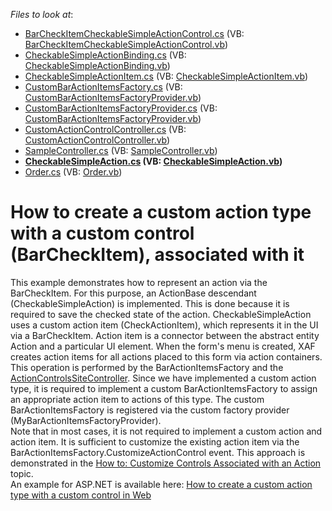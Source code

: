 <!-- default file list -->
*Files to look at*:

* [BarCheckItemCheckableSimpleActionControl.cs](./CS/CustomActionControl.Module.Win/ActionControls/BarCheckItemCheckableSimpleActionControl.cs) (VB: [BarCheckItemCheckableSimpleActionControl.vb](./VB/CustomActionControl.Module.Win/ActionControls/BarCheckItemCheckableSimpleActionControl.vb))
* [CheckableSimpleActionBinding.cs](./CS/CustomActionControl.Module.Win/ActionControls/CheckableSimpleActionBinding.cs) (VB: [CheckableSimpleActionBinding.vb](./VB/CustomActionControl.Module.Win/ActionControls/CheckableSimpleActionBinding.vb))
* [CheckableSimpleActionItem.cs](./CS/CustomActionControl.Module.Win/ActionItems/CheckableSimpleActionItem.cs) (VB: [CheckableSimpleActionItem.vb](./VB/CustomActionControl.Module.Win/ActionItems/CheckableSimpleActionItem.vb))
* [CustomBarActionItemsFactory.cs](./CS/CustomActionControl.Module.Win/ActionItems/CustomBarActionItemsFactory.cs) (VB: [CustomBarActionItemsFactoryProvider.vb](./VB/CustomActionControl.Module.Win/ActionItems/CustomBarActionItemsFactoryProvider.vb))
* [CustomBarActionItemsFactoryProvider.cs](./CS/CustomActionControl.Module.Win/ActionItems/CustomBarActionItemsFactoryProvider.cs) (VB: [CustomBarActionItemsFactoryProvider.vb](./VB/CustomActionControl.Module.Win/ActionItems/CustomBarActionItemsFactoryProvider.vb))
* [CustomActionControlController.cs](./CS/CustomActionControl.Module.Win/Controllers/CustomActionControlController.cs) (VB: [CustomActionControlController.vb](./VB/CustomActionControl.Module.Win/Controllers/CustomActionControlController.vb))
* [SampleController.cs](./CS/CustomActionControl.Module.Win/Controllers/SampleController.cs) (VB: [SampleController.vb](./VB/CustomActionControl.Module.Win/Controllers/SampleController.vb))
* **[CheckableSimpleAction.cs](./CS/CustomActionControl.Module/CheckableSimpleAction.cs) (VB: [CheckableSimpleAction.vb](./VB/CustomActionControl.Module/CheckableSimpleAction.vb))**
* [Order.cs](./CS/CustomActionControl.Module/Order.cs) (VB: [Order.vb](./VB/CustomActionControl.Module/Order.vb))
<!-- default file list end -->
# How to create a custom action type with a custom control (BarCheckItem), associated with it


<p>This example demonstrates how to represent an action via the BarCheckItem. For this purpose, an ActionBase descendant (CheckableSimpleAction) is implemented. This is done because it is required to save the checked state of the action. CheckableSimpleAction uses a custom action item (CheckActionItem), which represents it in the UI via a BarCheckItem. Action item is a connector between the abstract entity Action and a particular UI element. When the form's menu is created, XAF creates action items for all actions placed to this form via action containers. This operation is performed by the BarActionItemsFactory and the <a href="http://help.devexpress.com/#eXpressAppFramework/clsDevExpressExpressAppSystemModuleActionControlsSiteControllertopic">ActionControlsSiteController</a>. Since we have implemented a custom action type, it is required to implement a custom BarActionItemsFactory to assign an appropriate action item to actions of this type. The custom BarActionItemsFactory is registered via the custom factory provider (MyBarActionItemsFactoryProvider).<br> Note that in most cases, it is not required to implement a custom action and action item. It is sufficient to customize the existing action item via the BarActionItemsFactory.CustomizeActionControl event. This approach is demonstrated in the <a href="http://documentation.devexpress.com/#Xaf/CustomDocument3183"><u>How to: Customize Controls Associated with an Action</u></a> topic.<br> An example for ASP.NET is available here: <a href="https://www.devexpress.com/Support/Center/p/E4357">How to create a custom action type with a custom control in Web</a></p>

<br/>


